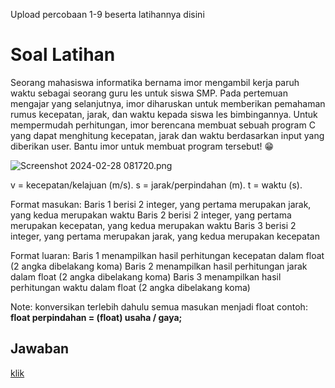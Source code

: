 Upload percobaan 1-9 beserta latihannya disini

# Soal Latihan
Seorang mahasiswa informatika bernama imor mengambil kerja paruh waktu sebagai seorang guru les untuk siswa SMP. Pada pertemuan mengajar yang selanjutnya, imor diharuskan untuk memberikan pemahaman rumus kecepatan, jarak, dan waktu kepada siswa les bimbingannya. Untuk mempermudah perhitungan, imor berencana membuat sebuah program C yang dapat menghitung kecepatan, jarak dan waktu berdasarkan input yang diberikan user. Bantu imor untuk membuat program tersebut! 😁

![Screenshot 2024-02-28 081720.png](https://prod-files-secure.s3.us-west-2.amazonaws.com/634d9f9d-a7f9-44f3-858a-dd42124ed87d/bfdd31b6-0047-46a4-85de-032a901425e2/Screenshot_2024-02-28_081720.png)

v = kecepatan/kelajuan (m/s).
s = jarak/perpindahan (m).
t = waktu (s).

Format masukan:
Baris 1 berisi 2 integer, yang pertama merupakan jarak, yang kedua merupakan waktu
Baris 2 berisi 2 integer, yang pertama merupakan kecepatan, yang kedua merupakan waktu
Baris 3 berisi 2 integer, yang pertama merupakan jarak, yang kedua merupakan kecepatan

Format luaran:
Baris 1 menampilkan hasil perhitungan kecepatan dalam float (2 angka dibelakang koma)
Baris 2 menampilkan hasil perhitungan jarak dalam float (2 angka dibelakang koma)
Baris 3 menampilkan hasil perhitungan waktu dalam float (2 angka dibelakang koma)

Note: konversikan terlebih dahulu semua masukan menjadi float
contoh: **float perpindahan = (float) usaha / gaya;**

## Jawaban
[klik](https://github.com/anasshn/tugas-recap-alpro/blob/main/Unit%201/latihan.c)